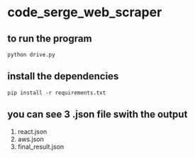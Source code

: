 # code_serge_web_scraper

## to run the program
```
python drive.py
```
## install the dependencies
```
pip install -r requirements.txt
```

## you can see 3 .json file swith the output
1. react.json
2. aws.json
3. final_result.json

